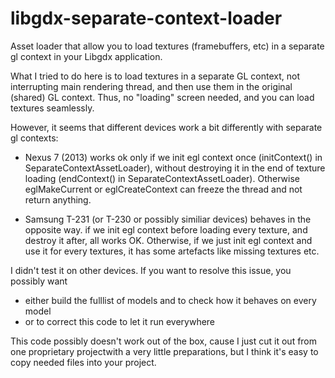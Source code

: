# libgdx-separate-context-loader
Asset loader that allow you to load textures (framebuffers, etc) in a separate gl context in your Libgdx application.

What I tried to do here is to load textures in a separate GL context, not interrupting main rendering thread, and then 
use them in the original (shared) GL context. Thus, no "loading" screen needed, and you can load textures seamlessly.

However, it seems that different devices work a bit differently with separate gl contexts:

- Nexus 7 (2013) works ok only if we init egl context once (initContext() in SeparateContextAssetLoader), without destroying 
it in the end of texture loading  (endContext() in SeparateContextAssetLoader). Otherwise eglMakeCurrent or eglCreateContext 
can freeze the thread and not return anything.

- Samsung T-231 (or T-230 or possibly similiar devices) behaves in the opposite way. 
if we init egl context before loading every texture, and destroy it after, all works OK.  Otherwise, if we just 
init egl context and use it for every textures, it has some artefacts like missing textures etc. 

I didn't test it on other devices. If you want to resolve this issue, you possibly want 
- either build the fulllist of models and to check how it behaves on every model
- or to correct this code to let it run everywhere

This code possibly doesn't work out of the box, cause I just cut it out from one proprietary projectwith a very little 
preparations, but I think it's easy to copy needed files into your project.

